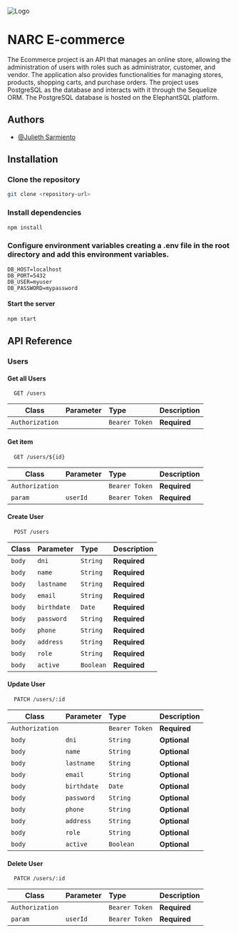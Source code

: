 
![Logo](https://dev-to-uploads.s3.amazonaws.com/uploads/articles/th5xamgrr6se0x5ro4g6.png)


# NARC E-commerce

The Ecommerce project is an API that manages an online store, allowing the administration of users with roles such as administrator, customer, and vendor. The application also provides functionalities for managing stores, products, shopping carts, and purchase orders. The project uses PostgreSQL as the database and interacts with it through the Sequelize ORM. The PostgreSQL database is hosted on the ElephantSQL platform.



## Authors

- [@Julieth Sarmiento](https://github.com/JulSarmiento)


## Installation

### Clone the repository
```bash
git clone <repository-url>
```

### Install dependencies
```bash
npm install
```
### Configure environment variables creating a .env file in the root directory and add this environment variables.
```shell
DB_HOST=localhost
DB_PORT=5432
DB_USER=myuser
DB_PASSWORD=mypassword
```
#### Start the server
```bash
npm start
```


    
## API Reference

### Users

#### Get all Users
```http
  GET /users
```

|      Class    | Parameter |       Type     | Description                |
|---------------| :-------- | :------------- | :------------------------- |
|`Authorization`|           | `Bearer Token` | **Required**               |


#### Get item
```http
  GET /users/${id}
```

|      Class    | Parameter |       Type     | Description                |
|---------------| :-------- | :------------- | :------------------------- |
|`Authorization`|           | `Bearer Token` | **Required**               |
|`param`        | `userId`  | `Bearer Token` | **Required**               |


#### Create User
```http
  POST /users
```

|      Class    |   Parameter   |       Type     | Description                |
|---------------| :------------ | :------------- | :------------------------- |
|`body`         | `dni`         | `String`       | **Required**               |
|`body`         | `name`        | `String`       | **Required**               |
|`body`         | `lastname`    | `String`       | **Required**               |
|`body`         | `email`       | `String`       | **Required**               |
|`body`         | `birthdate`   | `Date`         | **Required**               |
|`body`         | `password`    | `String`       | **Required**               |
|`body`         | `phone`       | `String`       | **Required**               |
|`body`         | `address`     | `String`       | **Required**               |
|`body`         | `role`        | `String`       | **Required**               |
|`body`         | `active`      | `Boolean`      | **Required**               |

#### Update User
```http
  PATCH /users/:id
```

|      Class    |   Parameter   |       Type     | Description                |
|---------------| :------------ | :------------- | :------------------------- |
|`Authorization`|               | `Bearer Token` | **Required**               |
|`body`         | `dni`         | `String`       | **Optional**               |
|`body`         | `name`        | `String`       | **Optional**               |
|`body`         | `lastname`    | `String`       | **Optional**               |
|`body`         | `email`       | `String`       | **Optional**               |
|`body`         | `birthdate`   | `Date`         | **Optional**               |
|`body`         | `password`    | `String`       | **Optional**               |
|`body`         | `phone`       | `String`       | **Optional**               |
|`body`         | `address`     | `String`       | **Optional**               |
|`body`         | `role`        | `String`       | **Optional**               |
|`body`         | `active`      | `Boolean`      | **Optional**               |

#### Delete User
```http
  PATCH /users/:id
```

|      Class    |   Parameter   |       Type     | Description                |
|---------------| :------------ | :------------- | :------------------------- |
|`Authorization`|               | `Bearer Token` | **Required**               |
|`param`        | `userId`      | `Bearer Token` | **Required**               |

